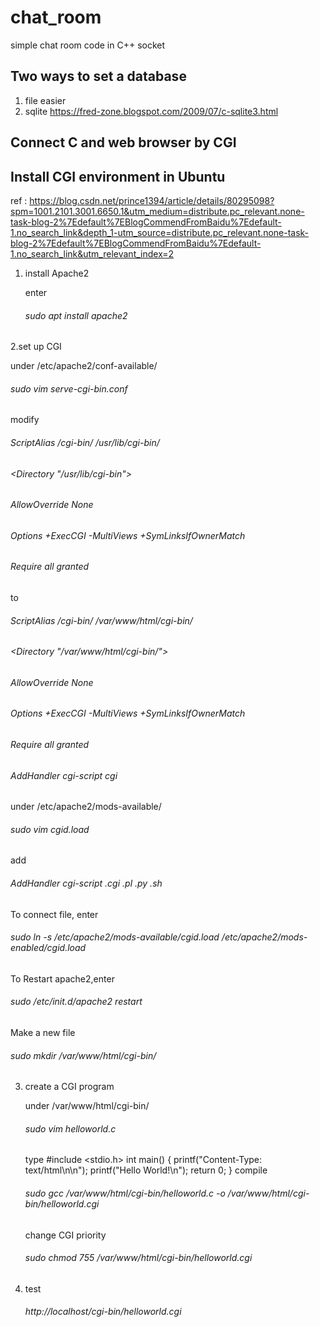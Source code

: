 # chat_room
simple chat room code in C++ socket

## Two ways to set a database
1. file
  easier
2. sqlite
  https://fred-zone.blogspot.com/2009/07/c-sqlite3.html
  
## Connect C and web browser by CGI 
## Install CGI environment in Ubuntu
ref : https://blog.csdn.net/prince1394/article/details/80295098?spm=1001.2101.3001.6650.1&utm_medium=distribute.pc_relevant.none-task-blog-2%7Edefault%7EBlogCommendFromBaidu%7Edefault-1.no_search_link&depth_1-utm_source=distribute.pc_relevant.none-task-blog-2%7Edefault%7EBlogCommendFromBaidu%7Edefault-1.no_search_link&utm_relevant_index=2

1. install Apache2

   enter 
   ###### sudo apt install apache2
 
 2.set up CGI

   under /etc/apache2/conf-available/
  
   ###### sudo vim serve-cgi-bin.conf
  
   modify
  
   ###### ScriptAlias /cgi-bin/ /usr/lib/cgi-bin/
   ###### <Directory "/usr/lib/cgi-bin">
   ######  AllowOverride None
   ###### Options +ExecCGI -MultiViews +SymLinksIfOwnerMatch
   ###### Require all granted
   ###### </Directory>
  
   to 
  
   ###### ScriptAlias /cgi-bin/ /var/www/html/cgi-bin/
   ###### <Directory "/var/www/html/cgi-bin/">
   ######  AllowOverride None
   ###### Options +ExecCGI -MultiViews +SymLinksIfOwnerMatch
   ###### Require all granted
   ###### AddHandler cgi-script cgi
   ###### </Directory>

   under /etc/apache2/mods-available/
  
   ###### sudo vim cgid.load
  
   add 
  
   ###### AddHandler cgi-script .cgi .pl .py .sh
  
   To connect file, enter
  
   ###### sudo ln -s /etc/apache2/mods-available/cgid.load /etc/apache2/mods-enabled/cgid.load
  
   To Restart apache2,enter
 
   ###### sudo /etc/init.d/apache2 restart
 
   Make a new file
 
   ###### sudo mkdir /var/www/html/cgi-bin/
  
3. create a CGI program

   under    /var/www/html/cgi-bin/ 
   
   ###### sudo vim helloworld.c
   
   type 
   #include <stdio.h>
   int main()
    {
        printf("Content-Type: text/html\n\n");
        printf("Hello World!\n");
        return 0;
    }
    compile 
    ###### sudo gcc /var/www/html/cgi-bin/helloworld.c -o /var/www/html/cgi-bin/helloworld.cgi
    change CGI priority
    ###### sudo chmod 755 /var/www/html/cgi-bin/helloworld.cgi
    
 4. test
    ###### http://localhost/cgi-bin/helloworld.cgi
